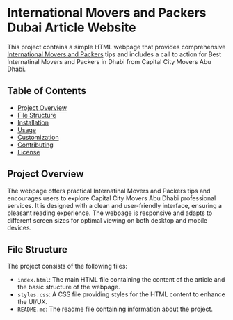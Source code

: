 # International Movers and Packers Dubai Article Website

This project contains a simple HTML webpage that provides comprehensive <a href=https://capitalcitymoversabudhabi.com/movers-and-packers-dubai/>International Movers and Packers</a> tips and includes a call to action for Best Internatinal Movers and Packers in Dhabi from Capital City Movers Abu Dhabi.

## Table of Contents

- [Project Overview](#project-overview)
- [File Structure](#file-structure)
- [Installation](#installation)
- [Usage](#usage)
- [Customization](#customization)
- [Contributing](#contributing)
- [License](#license)

## Project Overview

The webpage offers practical Internatinal Movers and Packers tips and encourages users to explore Capital City Movers Abu Dhabi professional services. It is designed with a clean and user-friendly interface, ensuring a pleasant reading experience. The webpage is responsive and adapts to different screen sizes for optimal viewing on both desktop and mobile devices.

## File Structure

The project consists of the following files:


- `index.html`: The main HTML file containing the content of the article and the basic structure of the webpage.
- `styles.css`: A CSS file providing styles for the HTML content to enhance the UI/UX.
- `README.md`: The readme file containing information about the project.
